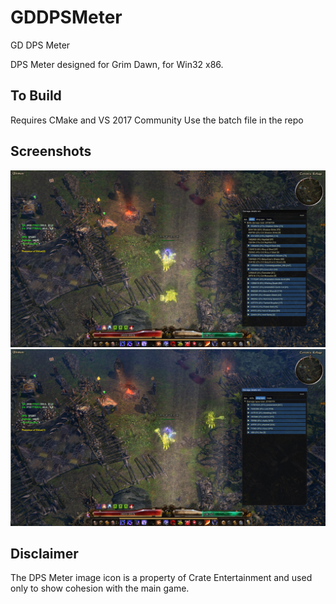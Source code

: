 # GDDPSMeter
GD DPS Meter

DPS Meter designed for Grim Dawn, for Win32 x86.

To Build
-----------------------------------------------------------------------------------
Requires CMake and VS 2017 Community
Use the batch file in the repo

Screenshots
-----------------------------------------------------------------------------------

![alt tag](https://github.com/Lumak/GDDPSMeter/blob/main/screenshot/dpsscrn1.jpg)
![alt tag](https://github.com/Lumak/GDDPSMeter/blob/main/screenshot/dpsscrn2.jpg)

Disclaimer
-----------------------------------------------------------------------------------
The DPS Meter image icon is a property of Crate Entertainment and used only to show cohesion with the main game.





